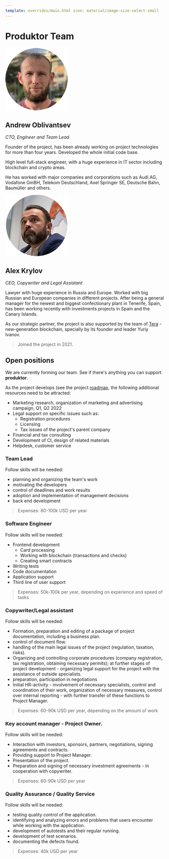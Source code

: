 ```yaml
---
template: overrides/main.html icon: material/image-size-select-small
---
```


# Produktor Team

![](assets/a_obl.png)

## Andrew Oblivantsev

*CTO, Engineer and Team Lead*

Founder of the project, has been already working on project technologies for more than four years. Developed the whole initial code base.

High level full-stack engineer, with a huge experience in IT sector including blockchain and crypto areas. 

He has worked with major companies and corporations such as Audi AG, Vodafone GmBH, Telekom Deutschland, Axel Springer SE, Deutsche Bahn, Baumüller and others.

![](assets/a_krn.png)

## Alex Krylov

*CEO, Copywriter and Legal Assistant*

Lawyer with huge experience in Russia and Europe. Worked with big Russian and European companies in different projects. After being a general manager for the newest and biggest confectionary plant in Tenerife, Spain, has been working recently with investments projects in Spain and the Canary Islands.

As our strategic partner, the project is also supported by the team of [Tera](https://www.terafoundation.org) - new-generation blockchain, specially by its founder and leader Yuriy Ivanov.

> Joined the project in 2021.

## Open positions

We are currently forming our team. 
See if there's anything you can support **produktor**.

As the project develops (see the project [roadmap](business-plan#roadmap), the following additional resources need to be attracted:

- Marketing research, organization of marketing and advertising campaign, Q1, Q2 2022
- Legal support on specific issues such as:
  - Registration procedures
  - Licensing
  - Tax issues of the project's parent company 
- Financial and tax consulting 
- Development of CI, design of related materials 
- Helpdesk, customer service

### Team Lead

Follow skills will be needed:

* planning and organizing the team's work
* motivating the developers
* control of deadlines and work results
* adoption and implementation of management decisions
* back end development

> Expenses: 80-100k USD per year

### Software Engineer

Follow skills will be needed:

* Frontend development
  * Card processing
  * Working with blockchain (transactions and checks)
  * Creating smart contracts
* Writing tests
* Code documentation
* Application support
* Third line of user support

> Expenses: 50k-100k per year, depending on experience and speed of tasks

### Copywriter/Legal assistant

Follow skills will be needed:

* Formation, preparation and editing of a package of project documentation, including a business plan.
* control of document flow.
* handling of the main legal issues of the project (regulation, taxation, risks).
* Organizing and controlling corporate procedures (company registration, tax registration, obtaining necessary permits);
  at further stages of project development - organizing legal support for the project with the assistance of outside
  specialists.
* preparation, participation in negotiations
* Initial HR-activity - involvement of necessary specialists, control and coordination of their work, organization of
  necessary measures, control over internal reporting - with further transfer of these functions to Project Manager.

 > Expenses: 60-90k USD per year, depending on the amount of work

### Key account manager - Project Owner.

Follow skills will be needed:

* Interaction with investors, sponsors, partners, negotiations, signing agreements and contracts.
* Providing support to Project Manager.
* Presentation of the project.
* Preparation and signing of necessary investment agreements - in cooperation with copywriter.

> Expenses: 60-90k USD per year

### Quality Assurance / Quality Service

Follow skills will be needed:

- testing quality control of the application.
- identifying and analyzing errors and problems that users encounter while working with the application.
- development of autotests and their regular running.
- development of test scenarios.
- documenting the defects found.

> Expenses: 40k USD per year

